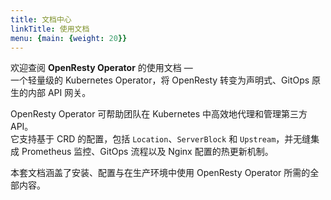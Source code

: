```yaml
---
title: 文档中心
linkTitle: 使用文档
menu: {main: {weight: 20}}
---
```


欢迎查阅 **OpenResty Operator** 的使用文档 —  
一个轻量级的 Kubernetes Operator，将 OpenResty 转变为声明式、GitOps 原生的内部 API 网关。

OpenResty Operator 可帮助团队在 Kubernetes 中高效地代理和管理第三方 API。  
它支持基于 CRD 的配置，包括 `Location`、`ServerBlock` 和 `Upstream`，并无缝集成 Prometheus 监控、GitOps 流程以及 Nginx 配置的热更新机制。

本套文档涵盖了安装、配置与在生产环境中使用 OpenResty Operator 所需的全部内容。
